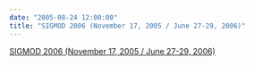 ```yaml
---
date: "2005-08-24 12:00:00"
title: "SIGMOD 2006 (November 17, 2005 / June 27-29, 2006)"
---
```


[SIGMOD 2006 (November 17, 2005 / June 27-29, 2006)](/lemire/blog/2005/08-24-sigmod-2006-november-17-2005-june-27-29-2006)

